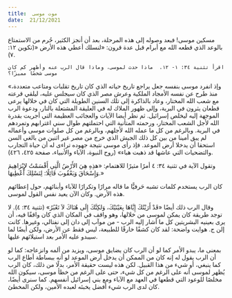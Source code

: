 ```yaml
---
title:  موت موسى
date:  21/12/2021
---
```


مسكين موسى! فبعد وصوله إلى هذه المرحلة، بعد أن أنجز الكثير، حُرم من الاستمتاع بالوعد الذي قطعه الله مع أبرام قبل عدة قرون: «لنسلك أعطي هذه الأرض «(تكوين ١٢: ٧).

`اقرأ تثنية ٣٤: ١- ١٢.  ماذا حدث لموسى، وماذا قال الرب عنه وأظهر كم كان موسى شخصًا مميزًا؟`

«وإذ انفرد موسى بنفسه جعل يراجع تاريخ حياته الذي كان تاريخ تقلبات ومتاعب متعددة، منذ طرح عن نفسه الأمجاد الملكية وعرش مصر الذي كان سيجلس عليه، ليلقي قرعته مع شعب الله المختار، وعاد بالذاكرة إلى تلك السنين الطويلة التي كان في خلالها يرعى قطعان يثرون في البرية، وإلى ظهور الملاك له في العليقة المشتعلة بالنار، ودعوة الرب الموجهة إليه ليخلص إسرائيل. ثم نظر أيضا الآيات والعجائب العظيمة التي أجريت بقدرة الله لأجل الشعب المختار، ورحمته المتأنية التي احتملتهم طوال سني اغترابهم وتمردهم في البرية. وبالرغم من كل ما عمله الله لأجلهم، وبالرغم من كل صلوات موسى وأعماله لم يبق أمينا من بين كل ذلك الجيش الذي خرج من مصر غير اثنين من بالغي السن استحقا أن يدخلا أرض الموعد. فإذ رأى موسى نتيجة جهوده تراءى له أن حياة التجارب والتضحيات التي عاشها قد ذهبت هباء» (روح النبوة، الآباء والأنبياء، صفحة ٤٢٥، ٤٢٦).

وتقول الآية في تثنية ٣٤: ٤ أمرًا مثيرًا للاهتمام: «هذِهِ هِيَ الأَرْضُ الَّتِي أَقْسَمْتُ لإِبْرَاهِيمَ وَإِسْحَاقَ وَيَعْقُوبَ قَائِلًا: لِنَسْلِكَ أُعْطِيهَا.»

كان الرب يستخدم كلمات تشبه حَرفيًّا ما قاله مرارًا وتكرارًا للآباء وأبنائهم، حول إعطائهم هذه الأرض.  وكان الآن يعيد نفس القول لموسى.

وقال الرب ذلك أيضًا «قَدْ أَرَيْتُكَ إِيَّاهَا بِعَيْنَيْكَ، وَلكِنَّكَ إِلَى هُنَاكَ لاَ تَعْبُرُ» (تثنية ٣٤: ٤). لا توجد طريقة كان يمكن لموسى من خلالها، وهو واقف في المكان الذي كان واقفًا فيه، أن يرى بعينيه البشريتين كل ما أشار إليه الرب - من موآب إلى دان إلى نفتالي، وغيرها.  كانت إلن ج. هوايت واضحة: لقد كان كشفًا خارقًا للطبيعة، ليس فقط عن الأرض، ولكن أيضًا لما سيبدو عليه الأمر بعد استيلائهم عليها.

بمعنى ما، يبدو الأمر كما لو أن الرب كان يضايق موسى، ويزيد من ألمه وانزعاجه: كما لو أن الرب يقول له إنه كان من الممكن أن يدخل أرض الموعد لو أنه ببساطة أطاع الرب كما ينبغي، أو شيء من هذا القبيل. لكن هذه ليست حقيقة الأمر، بدلًا من ذلك، كان الرب يُظهر لموسى أنه على الرغم من كل شيء، حتى على الرغم من خطأ موسى، سيكون الله مخلصًا للوعود التي قطعها في العهد مع الآباء ومع بني إسرائيل أنفسهم. كما سنرى أيضًا، كان لدى الرب شيء أفضل يخبئه لعبده الأمين، ولكن المخطئ.